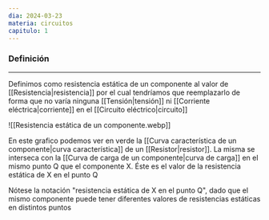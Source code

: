 ```yaml
---
dia: 2024-03-23
materia: circuitos
capitulo: 1
---
```

### Definición
---
Definimos como resistencia estática de un componente al valor de [[Resistencia|resistencia]] por el cual tendríamos que reemplazarlo de forma que no varía ninguna [[Tensión|tensión]] ni [[Corriente eléctrica|corriente]] en el [[Circuito eléctrico|circuito]]

![[Resistencia estática de un componente.webp]]

En este grafico podemos ver en verde la [[Curva característica de un componente|curva característica]] de un [[Resistor|resistor]]. La misma se interseca con la [[Curva de carga de un componente|curva de carga]] en el mismo punto Q que el componente X. Éste es el valor de la resistencia estática de X en el punto Q

Nótese la notación "resistencia estática de X en el punto Q", dado que el mismo componente puede tener diferentes valores de resistencias estáticas en distintos puntos

